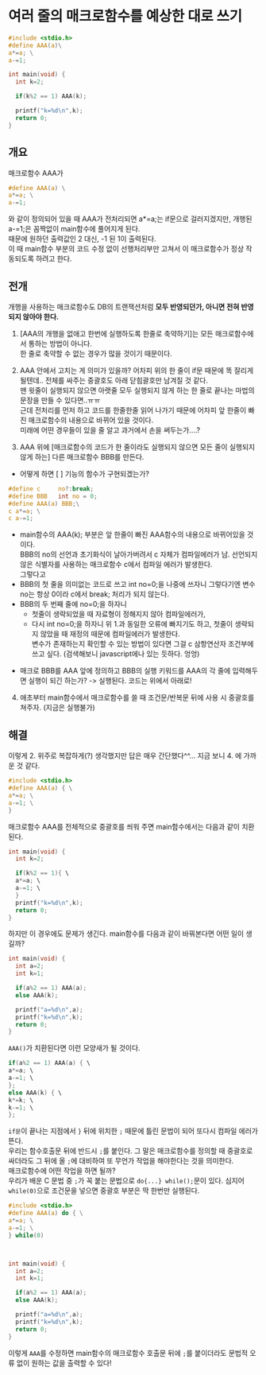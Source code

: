 # 여러 줄의 매크로함수를 예상한 대로 쓰기    
```c
#include <stdio.h>
#define AAA(a)\
a*=a; \
a-=1;

int main(void) {
  int k=2;

  if(k%2 == 1) AAA(k);

  printf("k=%d\n",k);
  return 0;
}
```
## 개요   
매크로함수 AAA가   
```c
#define AAA(a) \
a*=a; \
a-=1; 
```
와 같이 정의되어 있을 때 AAA가 전처리되면 a*=a;는 if문으로 걸러지겠지만,
개행된 a-=1;은 꼼짝없이 main함수에 풀어지게 된다.          
때문에 원하던 출력값인 2 대신, -1 된 1이 출력된다.            
이 때 main함수 부분의 코드 수정 없이 선행처리부만 고쳐서 이 매크로함수가 정상 작동되도록 하려고 한다.            
   
## 전개
   
개행을 사용하는 매크로함수도 DB의 트랜잭션처럼 **모두 반영되던가, 아니면 전혀 반영되지 않아야 한다.**         
1. [AAA의 개행을 없애고 한번에 실행하도록 한줄로 축약하기]는 모든 매크로함수에서 통하는 방법이 아니다.              
  한 줄로 축약할 수 없는 경우가 많을 것이기 때문이다.          

2. AAA 안에서 고치는 게 의미가 있을까? 어차피 위의 한 줄이 if문 때문에 똑 잘리게 될텐데.. 전체를 싸주는 중괄호도 아래 닫힘괄호만 남겨질 것 같다.        
  맨 윗줄이 실행되지 않으면 아랫줄 모두 실행되지 않게 하는 한 줄로 끝나는 마법의 문장을 만들 수 있다면..ㅠㅠ       
  근데 전처리를 먼저 하고 코드를 한줄한줄 읽어 나가기 때문에 어차피 앞 한줄이 빠진 매크로함수의 내용으로 바뀌어 있을 것이다.           
  미래에 어떤 경우들이 있을 줄 알고 과거에서 손을 써두는가....?           

3. AAA 위에 [매크로함수의 코드가 한 줄이라도 실행되지 않으면 모든 줄이 실행되지 않게 하는] 다른 매크로함수 BBB를 만든다.     
  - 어떻게 하면 [ ] 기능의 함수가 구현되겠는가?         
  ```c
  #define c     no?:break;
  #define BBB   int no = 0;
  #define AAA(a) BBB;\
  c a*=a; \
  c a-=1;
 ```
   + main함수의 AAA(k); 부분은 앞 한줄이 빠진 AAA함수의 내용으로 바뀌어있을 것이다.         
     BBB의 no의 선언과 초기화식이 날아가버려서 c 자체가 컴파일에러가 남. 선언되지 않은 식별자를 사용하는 매크로함수 c에서 컴파일 에러가 발생한다.         
   그렇다고      
   + BBB의 첫 줄을 의미없는 코드로 쓰고 int no=0;을 나중에 쓰자니 그렇다기엔 변수 no는 항상 0이라 c에서 break; 처리가 되지 않는다.        
   + BBB의 두 번째 줄에 no=0;을 하자니             
      - 첫줄이 생략되었을 때 자료형이 정해지지 않아 컴파일에러가,            
      - 다시 int no=0;을 하자니 위 1.과 동일한 오류에 빠지기도 하고, 첫줄이 생략되지 않았을 때 재정의 때문에 컴파일에러가 발생한다.              
   변수가 존재하는지 확인할 수 있는 방법이 있다면 그걸 c 삼항연산자 조건부에 쓰고 싶다. (검색해보니 javascript에나 있는 듯하다. 엉엉)          

 - 매크로 BBB를 AAA 앞에 정의하고 BBB의 실행 키워드를 AAA의 각 줄에 입력해두면 실행이 되긴 하는가? -> 실행된다. 코드는 위에서 아래로!          
      
4. 애초부터 main함수에서 매크로함수를 쓸 때 조건문/반복문 뒤에 사용 시 중괄호를 쳐주자. (지금은 실행불가)    
    
## 해결   
이렇게 2. 위주로 복잡하게(?) 생각했지만 답은 매우 간단했다^^... 지금 보니 4. 에 가까운 것 같다.
```c
#include <stdio.h>
#define AAA(a) { \
a*=a; \
a-=1; \
}
```
매크로함수 AAA를 전체적으로 중괄호를 씌워 주면 main함수에서는 다음과 같이 치환된다.   
```c
int main(void) {
  int k=2;

  if(k%2 == 1){ \
  a*=a; \
  a-=1; \
  }
  printf("k=%d\n",k);
  return 0;
}
```   
하지만 이 경우에도 문제가 생긴다. main함수를 다음과 같이 바꿔본다면 어떤 일이 생길까?   
```c
int main(void) {
  int a=2;
  int k=1;

  if(a%2 == 1) AAA(a);
  else AAA(k);

  printf("a=%d\n",a);
  printf("k=%d\n",k);  
  return 0;
}
```   
```AAA()```가 치환된다면 이런 모양새가 될 것이다.   
```c
if(a%2 == 1) AAA(a) { \
a*=a; \
a-=1; \
};
else AAA(k) { \
k*=k; \
k-=1; \
};

```    
```if문```이 끝나는 지점에서 ```}``` 뒤에 위치한 ```;``` 때문에 틀린 문법이 되어 또다시 컴파일 에러가 뜬다.   
우리는 함수호출문 뒤에 반드시 ```;```를 붙인다. 그 말은 매크로함수를 정의할 때 중괄호로 싸더라도 그 뒤에 올 ```;```에 대비하여 또 무언가 작업을 해야한다는 것을 의미한다.     
매크로함수에 어떤 작업을 하면 될까?    
우리가 배운 C 문법 중 ```;```가 꼭 붙는 문법으로 ```do{...} while();```문이 있다. 심지어 ```while(0)```으로 조건문을 넣으면 중괄호 부분은 딱 한번만 실행된다.   
```c
#include <stdio.h>
#define AAA(a) do { \
a*=a; \
a-=1; \
} while(0)



int main(void) {
  int a=2;
  int k=1;

  if(a%2 == 1) AAA(a);
  else AAA(k);

  printf("a=%d\n",a);
  printf("k=%d\n",k);  
  return 0;
}
```
이렇게 ```AAA```를 수정하면 main함수의 매크로함수 호출문 뒤에 ```;```를 붙이더라도 문법적 오류 없이 원하는 값을 출력할 수 있다!

